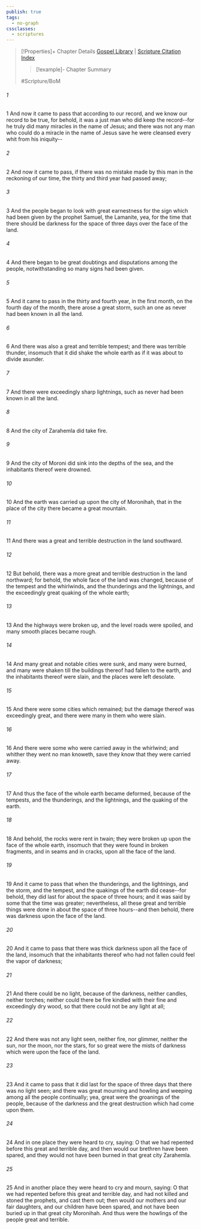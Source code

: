 ```yaml
---
publish: true
tags:
  - no-graph
cssclasses:
  - scriptures
---
```

>[!Properties]+ Chapter Details
>[Gospel Library](https://churchofjesuschrist.org/study/scriptures/bofm/3-ne/8?lang=eng)    |    [Scripture Citation Index](https://scriptures.byu.edu/#0d708::c0d708)
>>[!example]- Chapter Summary
>> 
> 
>
>#Scripture/BoM
###### 1
1 And now it came to pass that according to our record, and we know our record to be true, for behold, it was a just man who did keep the record--for he truly did many miracles in the name of Jesus; and there was not any man who could do a miracle in the name of Jesus save he were cleansed every whit from his iniquity--
###### 2
2 And now it came to pass, if there was no mistake made by this man in the reckoning of our time, the thirty and third year had passed away;
###### 3
3 And the people began to look with great earnestness for the sign which had been given by the prophet Samuel, the Lamanite, yea, for the time that there should be darkness for the space of three days over the face of the land.
###### 4
4 And there began to be great doubtings and disputations among the people, notwithstanding so many signs had been given.
###### 5
5 And it came to pass in the thirty and fourth year, in the first month, on the fourth day of the month, there arose a great storm, such an one as never had been known in all the land.
###### 6
6 And there was also a great and terrible tempest; and there was terrible thunder, insomuch that it did shake the whole earth as if it was about to divide asunder.
###### 7
7 And there were exceedingly sharp lightnings, such as never had been known in all the land.
###### 8
8 And the city of Zarahemla did take fire.
###### 9
9 And the city of Moroni did sink into the depths of the sea, and the inhabitants thereof were drowned.
###### 10
10 And the earth was carried up upon the city of Moronihah, that in the place of the city there became a great mountain.
###### 11
11 And there was a great and terrible destruction in the land southward.
###### 12
12 But behold, there was a more great and terrible destruction in the land northward; for behold, the whole face of the land was changed, because of the tempest and the whirlwinds, and the thunderings and the lightnings, and the exceedingly great quaking of the whole earth;
###### 13
13 And the highways were broken up, and the level roads were spoiled, and many smooth places became rough.
###### 14
14 And many great and notable cities were sunk, and many were burned, and many were shaken till the buildings thereof had fallen to the earth, and the inhabitants thereof were slain, and the places were left desolate.
###### 15
15 And there were some cities which remained; but the damage thereof was exceedingly great, and there were many in them who were slain.
###### 16
16 And there were some who were carried away in the whirlwind; and whither they went no man knoweth, save they know that they were carried away.
###### 17
17 And thus the face of the whole earth became deformed, because of the tempests, and the thunderings, and the lightnings, and the quaking of the earth.
###### 18
18 And behold, the rocks were rent in twain; they were broken up upon the face of the whole earth, insomuch that they were found in broken fragments, and in seams and in cracks, upon all the face of the land.
###### 19
19 And it came to pass that when the thunderings, and the lightnings, and the storm, and the tempest, and the quakings of the earth did cease--for behold, they did last for about the space of three hours; and it was said by some that the time was greater; nevertheless, all these great and terrible things were done in about the space of three hours--and then behold, there was darkness upon the face of the land.
###### 20
20 And it came to pass that there was thick darkness upon all the face of the land, insomuch that the inhabitants thereof who had not fallen could feel the vapor of darkness;
###### 21
21 And there could be no light, because of the darkness, neither candles, neither torches; neither could there be fire kindled with their fine and exceedingly dry wood, so that there could not be any light at all;
###### 22
22 And there was not any light seen, neither fire, nor glimmer, neither the sun, nor the moon, nor the stars, for so great were the mists of darkness which were upon the face of the land.
###### 23
23 And it came to pass that it did last for the space of three days that there was no light seen; and there was great mourning and howling and weeping among all the people continually; yea, great were the groanings of the people, because of the darkness and the great destruction which had come upon them.
###### 24
24 And in one place they were heard to cry, saying: O that we had repented before this great and terrible day, and then would our brethren have been spared, and they would not have been burned in that great city Zarahemla.
###### 25
25 And in another place they were heard to cry and mourn, saying: O that we had repented before this great and terrible day, and had not killed and stoned the prophets, and cast them out; then would our mothers and our fair daughters, and our children have been spared, and not have been buried up in that great city Moronihah. And thus were the howlings of the people great and terrible.
